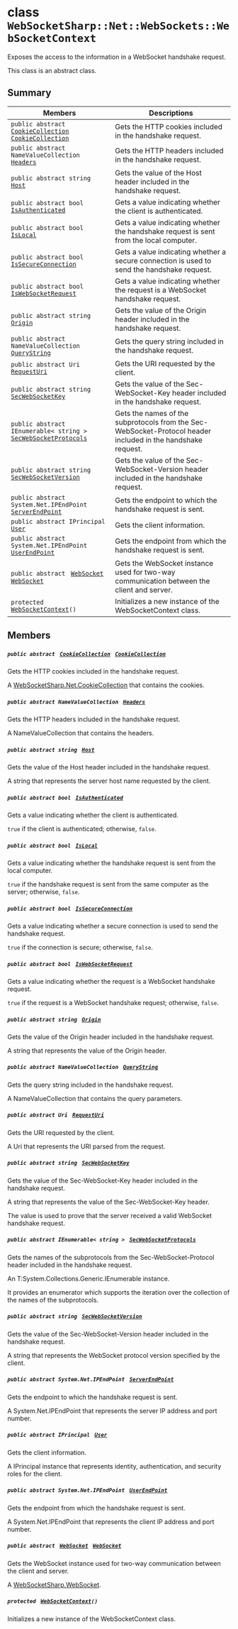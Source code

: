 # class `WebSocketSharp::Net::WebSockets::WebSocketContext` 

Exposes the access to the information in a WebSocket handshake request.

This class is an abstract class.

## Summary

 Members                                | Descriptions                                
----------------------------------------|---------------------------------------------
`public abstract ` [`CookieCollection`](WebSocketSharp--Net--CookieCollection.md)` ` [`CookieCollection`](#class_web_socket_sharp_1_1_net_1_1_web_sockets_1_1_web_socket_context_1a08fd9ad34eb4742b16808ba7ff33962e) | Gets the HTTP cookies included in the handshake request.
`public abstract NameValueCollection ` [`Headers`](#class_web_socket_sharp_1_1_net_1_1_web_sockets_1_1_web_socket_context_1ad27e377e188be8166ee5e5bba717de6b) | Gets the HTTP headers included in the handshake request.
`public abstract string ` [`Host`](#class_web_socket_sharp_1_1_net_1_1_web_sockets_1_1_web_socket_context_1aa32ae660ee6490023fa53e78c4359124) | Gets the value of the Host header included in the handshake request.
`public abstract bool ` [`IsAuthenticated`](#class_web_socket_sharp_1_1_net_1_1_web_sockets_1_1_web_socket_context_1a8f4e8fd8494bf8c2c81bbb0f56381c04) | Gets a value indicating whether the client is authenticated.
`public abstract bool ` [`IsLocal`](#class_web_socket_sharp_1_1_net_1_1_web_sockets_1_1_web_socket_context_1ad1d9e7fdf542f1dac41c175579b4d1eb) | Gets a value indicating whether the handshake request is sent from the local computer.
`public abstract bool ` [`IsSecureConnection`](#class_web_socket_sharp_1_1_net_1_1_web_sockets_1_1_web_socket_context_1af8ce6d6f0e0004d5165ab71ac043691b) | Gets a value indicating whether a secure connection is used to send the handshake request.
`public abstract bool ` [`IsWebSocketRequest`](#class_web_socket_sharp_1_1_net_1_1_web_sockets_1_1_web_socket_context_1ab4f6e28467a655f2c6c69e59be37b0a0) | Gets a value indicating whether the request is a WebSocket handshake request.
`public abstract string ` [`Origin`](#class_web_socket_sharp_1_1_net_1_1_web_sockets_1_1_web_socket_context_1aa81a3dc6bdb3d18e78cb040e18d75d2f) | Gets the value of the Origin header included in the handshake request.
`public abstract NameValueCollection ` [`QueryString`](#class_web_socket_sharp_1_1_net_1_1_web_sockets_1_1_web_socket_context_1a1383b5de4f6b40d62b3e4ddb85099941) | Gets the query string included in the handshake request.
`public abstract Uri ` [`RequestUri`](#class_web_socket_sharp_1_1_net_1_1_web_sockets_1_1_web_socket_context_1a7d2af62188e56c7ef43f7fa12f5ecb7e) | Gets the URI requested by the client.
`public abstract string ` [`SecWebSocketKey`](#class_web_socket_sharp_1_1_net_1_1_web_sockets_1_1_web_socket_context_1a09b9ed6d839a8f5a6e351b988bacc847) | Gets the value of the Sec-WebSocket-Key header included in the handshake request.
`public abstract IEnumerable< string > ` [`SecWebSocketProtocols`](#class_web_socket_sharp_1_1_net_1_1_web_sockets_1_1_web_socket_context_1aa5f8a5e5f301de7c6296289f720fc692) | Gets the names of the subprotocols from the Sec-WebSocket-Protocol header included in the handshake request.
`public abstract string ` [`SecWebSocketVersion`](#class_web_socket_sharp_1_1_net_1_1_web_sockets_1_1_web_socket_context_1abecf380ce7d08830c1547abcdfe8a55e) | Gets the value of the Sec-WebSocket-Version header included in the handshake request.
`public abstract System.Net.IPEndPoint ` [`ServerEndPoint`](#class_web_socket_sharp_1_1_net_1_1_web_sockets_1_1_web_socket_context_1ae4e69ad9fccff35fe27aa3351fa8e905) | Gets the endpoint to which the handshake request is sent.
`public abstract IPrincipal ` [`User`](#class_web_socket_sharp_1_1_net_1_1_web_sockets_1_1_web_socket_context_1a7196b24d6ca4118a1844a251dbf589aa) | Gets the client information.
`public abstract System.Net.IPEndPoint ` [`UserEndPoint`](#class_web_socket_sharp_1_1_net_1_1_web_sockets_1_1_web_socket_context_1a1ba46f66731275c1e618cc4833fe7281) | Gets the endpoint from which the handshake request is sent.
`public abstract ` [`WebSocket`](WebSocketSharp--WebSocket.md)` ` [`WebSocket`](#class_web_socket_sharp_1_1_net_1_1_web_sockets_1_1_web_socket_context_1a4c73e7ffe1a34c2d0058671cdabb6bc6) | Gets the WebSocket instance used for two-way communication between the client and server.
`protected ` [`WebSocketContext`](#class_web_socket_sharp_1_1_net_1_1_web_sockets_1_1_web_socket_context_1a76fc2e1f64951741684fde84c3c85010)`()` | Initializes a new instance of the WebSocketContext class.

## Members

##### `public abstract ` [`CookieCollection`](WebSocketSharp--Net--CookieCollection.md)` ` [`CookieCollection`](#class_web_socket_sharp_1_1_net_1_1_web_sockets_1_1_web_socket_context_1a08fd9ad34eb4742b16808ba7ff33962e) 

Gets the HTTP cookies included in the handshake request.

A [WebSocketSharp.Net.CookieCollection](WebSocketSharp--Net--CookieCollection.md) that contains the cookies.

##### `public abstract NameValueCollection ` [`Headers`](#class_web_socket_sharp_1_1_net_1_1_web_sockets_1_1_web_socket_context_1ad27e377e188be8166ee5e5bba717de6b) 

Gets the HTTP headers included in the handshake request.

A NameValueCollection that contains the headers.

##### `public abstract string ` [`Host`](#class_web_socket_sharp_1_1_net_1_1_web_sockets_1_1_web_socket_context_1aa32ae660ee6490023fa53e78c4359124) 

Gets the value of the Host header included in the handshake request.

A string that represents the server host name requested by the client.

##### `public abstract bool ` [`IsAuthenticated`](#class_web_socket_sharp_1_1_net_1_1_web_sockets_1_1_web_socket_context_1a8f4e8fd8494bf8c2c81bbb0f56381c04) 

Gets a value indicating whether the client is authenticated.

`true` if the client is authenticated; otherwise, `false`.

##### `public abstract bool ` [`IsLocal`](#class_web_socket_sharp_1_1_net_1_1_web_sockets_1_1_web_socket_context_1ad1d9e7fdf542f1dac41c175579b4d1eb) 

Gets a value indicating whether the handshake request is sent from the local computer.

`true` if the handshake request is sent from the same computer as the server; otherwise, `false`.

##### `public abstract bool ` [`IsSecureConnection`](#class_web_socket_sharp_1_1_net_1_1_web_sockets_1_1_web_socket_context_1af8ce6d6f0e0004d5165ab71ac043691b) 

Gets a value indicating whether a secure connection is used to send the handshake request.

`true` if the connection is secure; otherwise, `false`.

##### `public abstract bool ` [`IsWebSocketRequest`](#class_web_socket_sharp_1_1_net_1_1_web_sockets_1_1_web_socket_context_1ab4f6e28467a655f2c6c69e59be37b0a0) 

Gets a value indicating whether the request is a WebSocket handshake request.

`true` if the request is a WebSocket handshake request; otherwise, `false`.

##### `public abstract string ` [`Origin`](#class_web_socket_sharp_1_1_net_1_1_web_sockets_1_1_web_socket_context_1aa81a3dc6bdb3d18e78cb040e18d75d2f) 

Gets the value of the Origin header included in the handshake request.

A string that represents the value of the Origin header.

##### `public abstract NameValueCollection ` [`QueryString`](#class_web_socket_sharp_1_1_net_1_1_web_sockets_1_1_web_socket_context_1a1383b5de4f6b40d62b3e4ddb85099941) 

Gets the query string included in the handshake request.

A NameValueCollection that contains the query parameters.

##### `public abstract Uri ` [`RequestUri`](#class_web_socket_sharp_1_1_net_1_1_web_sockets_1_1_web_socket_context_1a7d2af62188e56c7ef43f7fa12f5ecb7e) 

Gets the URI requested by the client.

A Uri that represents the URI parsed from the request.

##### `public abstract string ` [`SecWebSocketKey`](#class_web_socket_sharp_1_1_net_1_1_web_sockets_1_1_web_socket_context_1a09b9ed6d839a8f5a6e351b988bacc847) 

Gets the value of the Sec-WebSocket-Key header included in the handshake request.

A string that represents the value of the Sec-WebSocket-Key header. 

The value is used to prove that the server received a valid WebSocket handshake request.

##### `public abstract IEnumerable< string > ` [`SecWebSocketProtocols`](#class_web_socket_sharp_1_1_net_1_1_web_sockets_1_1_web_socket_context_1aa5f8a5e5f301de7c6296289f720fc692) 

Gets the names of the subprotocols from the Sec-WebSocket-Protocol header included in the handshake request.

An T:System.Collections.Generic.IEnumerable<string> instance. 

It provides an enumerator which supports the iteration over the collection of the names of the subprotocols.

##### `public abstract string ` [`SecWebSocketVersion`](#class_web_socket_sharp_1_1_net_1_1_web_sockets_1_1_web_socket_context_1abecf380ce7d08830c1547abcdfe8a55e) 

Gets the value of the Sec-WebSocket-Version header included in the handshake request.

A string that represents the WebSocket protocol version specified by the client.

##### `public abstract System.Net.IPEndPoint ` [`ServerEndPoint`](#class_web_socket_sharp_1_1_net_1_1_web_sockets_1_1_web_socket_context_1ae4e69ad9fccff35fe27aa3351fa8e905) 

Gets the endpoint to which the handshake request is sent.

A System.Net.IPEndPoint that represents the server IP address and port number.

##### `public abstract IPrincipal ` [`User`](#class_web_socket_sharp_1_1_net_1_1_web_sockets_1_1_web_socket_context_1a7196b24d6ca4118a1844a251dbf589aa) 

Gets the client information.

A IPrincipal instance that represents identity, authentication, and security roles for the client.

##### `public abstract System.Net.IPEndPoint ` [`UserEndPoint`](#class_web_socket_sharp_1_1_net_1_1_web_sockets_1_1_web_socket_context_1a1ba46f66731275c1e618cc4833fe7281) 

Gets the endpoint from which the handshake request is sent.

A System.Net.IPEndPoint that represents the client IP address and port number.

##### `public abstract ` [`WebSocket`](WebSocketSharp--WebSocket.md)` ` [`WebSocket`](#class_web_socket_sharp_1_1_net_1_1_web_sockets_1_1_web_socket_context_1a4c73e7ffe1a34c2d0058671cdabb6bc6) 

Gets the WebSocket instance used for two-way communication between the client and server.

A [WebSocketSharp.WebSocket](WebSocketSharp--WebSocket.md).

##### `protected ` [`WebSocketContext`](#class_web_socket_sharp_1_1_net_1_1_web_sockets_1_1_web_socket_context_1a76fc2e1f64951741684fde84c3c85010)`()` 

Initializes a new instance of the WebSocketContext class.

